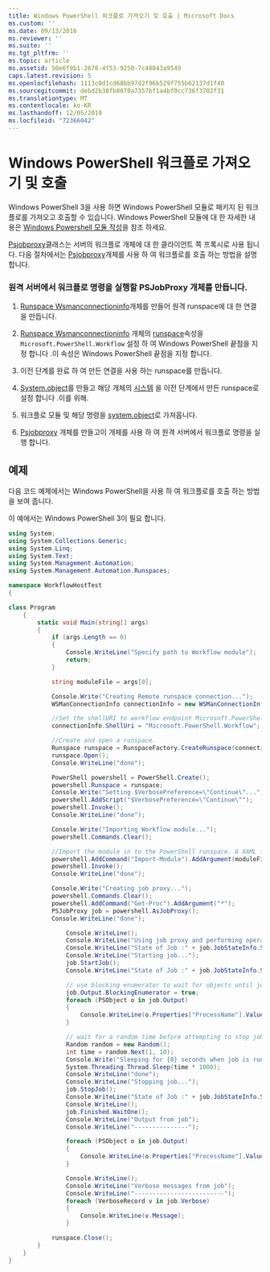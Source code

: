 ```yaml
---
title: Windows PowerShell 워크플로 가져오기 및 호출 | Microsoft Docs
ms.custom: ''
ms.date: 09/13/2016
ms.reviewer: ''
ms.suite: ''
ms.tgt_pltfrm: ''
ms.topic: article
ms.assetid: 50e6f9b1-2678-4f53-9250-7c48843a9549
caps.latest.revision: 5
ms.openlocfilehash: 1113c0d1cd68bb97d2f96b529f755b62137d1f40
ms.sourcegitcommit: debd2b38fb8070a7357bf1a4bf9cc736f3702f31
ms.translationtype: MT
ms.contentlocale: ko-KR
ms.lasthandoff: 12/05/2019
ms.locfileid: "72366042"
---
```

# <a name="importing-and-invoking-a-windows-powershell-workflow"></a>Windows PowerShell 워크플로 가져오기 및 호출

Windows PowerShell 3을 사용 하면 Windows PowerShell 모듈로 패키지 된 워크플로를 가져오고 호출할 수 있습니다. Windows PowerShell 모듈에 대 한 자세한 내용은 [Windows Powershell 모듈 작성](../module/writing-a-windows-powershell-module.md)을 참조 하세요.

[Psjobproxy](/dotnet/api/System.Management.Automation.PSJobProxy)클래스는 서버의 워크플로 개체에 대 한 클라이언트 쪽 프록시로 사용 됩니다. 다음 절차에서는 [Psjobproxy](/dotnet/api/System.Management.Automation.PSJobProxy)개체를 사용 하 여 워크플로를 호출 하는 방법을 설명 합니다.

### <a name="creating-a-psjobproxy-object-to-execute-workflow-commands-on-a-remote-server"></a>원격 서버에서 워크플로 명령을 실행할 PSJobProxy 개체를 만듭니다.

1. [Runspace Wsmanconnectioninfo](/dotnet/api/System.Management.Automation.Runspaces.WSManConnectionInfo)개체를 만들어 원격 runspace에 대 한 연결을 만듭니다.

2. [Runspace Wsmanconnectioninfo](/dotnet/api/System.Management.Automation.Runspaces.WSManConnectionInfo.ShellUri) 개체의 [runspace](/dotnet/api/System.Management.Automation.Runspaces.WSManConnectionInfo)속성을 `Microsoft.PowerShell.Workflow` 설정 하 여 Windows PowerShell 끝점을 지정 합니다 .이 속성은 Windows PowerShell 끝점을 지정 합니다.

3. 이전 단계를 완료 하 여 만든 연결을 사용 하는 runspace를 만듭니다.

4. [System.object](/dotnet/api/System.Management.Automation.PowerShell)를 만들고 해당 개체의 [시스템](/dotnet/api/System.Management.Automation.PowerShell.Runspace) 을 이전 단계에서 만든 runspace로 설정 합니다 .이를 위해.

5. 워크플로 모듈 및 해당 명령을 [system.object](/dotnet/api/System.Management.Automation.PowerShell)로 가져옵니다.

6. [Psjobproxy](/dotnet/api/System.Management.Automation.PSJobProxy) 개체를 만들고이 개체를 사용 하 여 원격 서버에서 워크플로 명령을 실행 합니다.

## <a name="example"></a>예제

다음 코드 예제에서는 Windows PowerShell을 사용 하 여 워크플로를 호출 하는 방법을 보여 줍니다.

이 예에서는 Windows PowerShell 3이 필요 합니다.

```csharp
using System;
using System.Collections.Generic;
using System.Linq;
using System.Text;
using System.Management.Automation;
using System.Management.Automation.Runspaces;

namespace WorkflowHostTest
{

class Program
    {
        static void Main(string[] args)
        {
            if (args.Length == 0)
            {
                Console.WriteLine("Specify path to Workflow module");
                return;
            }

            string moduleFile = args[0];

            Console.Write("Creating Remote runspace connection...");
            WSManConnectionInfo connectionInfo = new WSManConnectionInfo();

            //Set the shellURI to workflow endpoint Microsoft.PowerShell.Workflow
            connectionInfo.ShellUri = "Microsoft.PowerShell.Workflow";

            //Create and open a runspace.
            Runspace runspace = RunspaceFactory.CreateRunspace(connectionInfo);
            runspace.Open();
            Console.WriteLine("done");

            PowerShell powershell = PowerShell.Create();
            powershell.Runspace = runspace;
            Console.Write("Setting $VerbosePreference=\"Continue\"...");
            powershell.AddScript("$VerbosePreference=\"Continue\"");
            powershell.Invoke();
            Console.WriteLine("done");

            Console.Write("Importing Workflow module...");
            powershell.Commands.Clear();

            //Import the module in to the PowerShell runspace. A XAML file could also be imported directly by using Import-Module.
            powershell.AddCommand("Import-Module").AddArgument(moduleFile);
            powershell.Invoke();
            Console.WriteLine("done");

            Console.Write("Creating job proxy...");
            powershell.Commands.Clear();
            powershell.AddCommand("Get-Proc").AddArgument("*");
            PSJobProxy job = powershell.AsJobProxy();
            Console.WriteLine("done");

                Console.WriteLine();
                Console.WriteLine("Using job proxy and performing operations...");
                Console.WriteLine("State of Job :" + job.JobStateInfo.State.ToString());
                Console.WriteLine("Starting job...");
                job.StartJob();
                Console.WriteLine("State of Job :" + job.JobStateInfo.State.ToString());

                // use blocking enumerator to wait for objects until job finishes
                job.Output.BlockingEnumerator = true;
                foreach (PSObject o in job.Output)
                {
                    Console.WriteLine(o.Properties["ProcessName"].Value.ToString());
                }

                // wait for a random time before attempting to stop job
                Random random = new Random();
                int time = random.Next(1, 10);
                Console.Write("Sleeping for {0} seconds when job is running on another thread...", time);
                System.Threading.Thread.Sleep(time * 1000);
                Console.WriteLine("done");
                Console.WriteLine("Stopping job...");
                job.StopJob();
                Console.WriteLine("State of Job :" + job.JobStateInfo.State.ToString());
                Console.WriteLine();
                job.Finished.WaitOne();
                Console.WriteLine("Output from job");
                Console.WriteLine("---------------");

                foreach (PSObject o in job.Output)
                {
                    Console.WriteLine(o.Properties["ProcessName"].Value.ToString());
                }

                Console.WriteLine();
                Console.WriteLine("Verbose messages from job");
                Console.WriteLine("-------------------------");
                foreach (VerboseRecord v in job.Verbose)
                {
                    Console.WriteLine(v.Message);
                }

            runspace.Close();
        }
    }
}

```